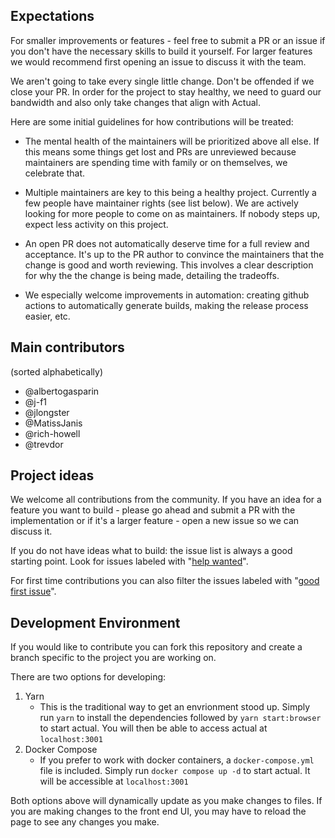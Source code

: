 ## Expectations

For smaller improvements or features - feel free to submit a PR or an issue if you don't have the necessary skills to build it yourself. For larger features we would recommend first opening an issue to discuss it with the team.

We aren't going to take every single little change. Don't be offended if we close your PR. In order for the project to stay healthy, we need to guard our bandwidth and also only take changes that align with Actual.

Here are some initial guidelines for how contributions will be treated:

- The mental health of the maintainers will be prioritized above all else. If this means some things get lost and PRs are unreviewed because maintainers are spending time with family or on themselves, we celebrate that.

- Multiple maintainers are key to this being a healthy project. Currently a few people have maintainer rights (see list below). We are actively looking for more people to come on as maintainers. If nobody steps up, expect less activity on this project.

- An open PR does not automatically deserve time for a full review and acceptance. It's up to the PR author to convince the maintainers that the change is good and worth reviewing. This involves a clear description for why the the change is being made, detailing the tradeoffs.

- We especially welcome improvements in automation: creating github actions to automatically generate builds, making the release process easier, etc.

## Main contributors

(sorted alphabetically)

- @albertogasparin
- @j-f1
- @jlongster
- @MatissJanis
- @rich-howell
- @trevdor

## Project ideas

We welcome all contributions from the community. If you have an idea for a feature you want to build - please go ahead and submit a PR with the implementation or if it's a larger feature - open a new issue so we can discuss it.

If you do not have ideas what to build: the issue list is always a good starting point. Look for issues labeled with "[help wanted](https://github.com/actualbudget/actual/issues?q=is%3Aissue+is%3Aopen+label%3A%22help+wanted%22)".

For first time contributions you can also filter the issues labeled with "[good first issue](https://github.com/actualbudget/actual/issues?q=is%3Aissue+is%3Aopen+label%3A%22good+first+issue%22)".


## Development Environment
If you would like to contribute you can fork this repository and create a branch specific to the project you are working on. 

There are two options for developing:
1. Yarn
    - This is the traditional way to get an envrionment stood up. Simply run `yarn` to install the dependencies followed by `yarn start:browser` to start actual. You will then be able to access actual at `localhost:3001`
2. Docker Compose
    - If you prefer to work with docker containers, a `docker-compose.yml` file is included. Simply run `docker compose up -d` to start actual. It will be accessible at `localhost:3001`

Both options above will dynamically update as you make changes to files. If you are making changes to the front end UI, you may have to reload the page to see any changes you make.
